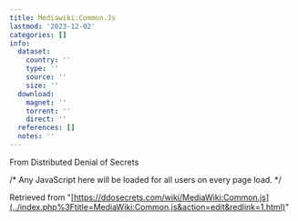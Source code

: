 ```yaml
---
title: Mediawiki:Common.Js
lastmod: '2023-12-02'
categories: []
info:
  dataset:
    country: ''
    type: ''
    source: ''
    size: ''
  download:
    magnet: ''
    torrent: ''
    direct: ''
  references: []
  notes: ''
---
```




From Distributed Denial of Secrets

/* Any JavaScript here will be loaded for all users on every page load.
*/

Retrieved from
"[https://ddosecrets.com/wiki/MediaWiki:Common.js](../index.php%3Ftitle=MediaWiki:Common.js&action=edit&redlink=1.html)"

